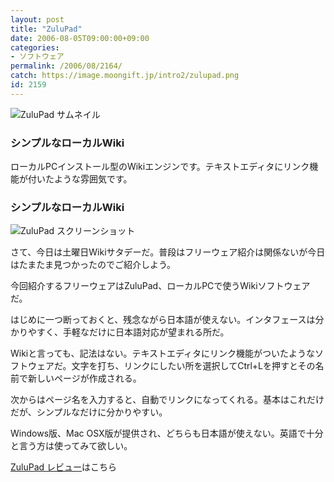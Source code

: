 ```yaml
---
layout: post
title: "ZuluPad"
date: 2006-08-05T09:00:00+09:00
categories:
- ソフトウェア
permalink: /2006/08/2164/
catch: https://image.moongift.jp/intro2/zulupad.png
id: 2159
---
```

 ![ZuluPad サムネイル](https://image.moongift.jp/intro2/zulupad.t.png "ZuluPad サムネイル")
  

### シンプルなローカルWiki
  
ローカルPCインストール型のWikiエンジンです。テキストエディタにリンク機能が付いたような雰囲気です。  
<!--more-->  

### シンプルなローカルWiki
  

![ZuluPad スクリーンショット](https://image.moongift.jp/intro2/zulupad.png "ZuluPad スクリーンショット")

  

さて、今日は土曜日Wikiサタデーだ。普段はフリーウェア紹介は関係ないが今日はたまたま見つかったのでご紹介しよう。

  

今回紹介するフリーウェアはZuluPad、ローカルPCで使うWikiソフトウェアだ。

  

はじめに一つ断っておくと、残念ながら日本語が使えない。インタフェースは分かりやすく、手軽なだけに日本語対応が望まれる所だ。

  

Wikiと言っても、記法はない。テキストエディタにリンク機能がついたようなソフトウェアだ。文字を打ち、リンクにしたい所を選択してCtrl+Lを押すとその名前で新しいページが作成される。

  

次からはページ名を入力すると、自動でリンクになってくれる。基本はこれだけだが、シンプルなだけに分かりやすい。

  

Windows版、Mac OSX版が提供され、どちらも日本語が使えない。英語で十分と言う方は使ってみて欲しい。

  

[ZuluPad レビュー](http://fw.moongift.jp/review/i-2169.html)はこちら

